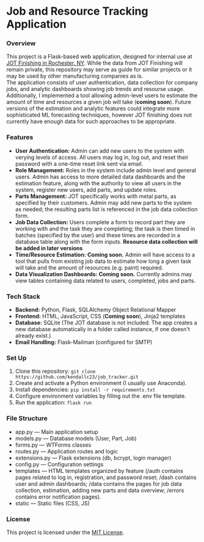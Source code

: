 # Job and Resource Tracking Application
### Overview
This project is a Flask-based web application, designed for internal use at [JOT Finishing in Rochester, NY](https://www.mapquest.com/us/new-york/jot-finishing-413254536). While the data from JOT Finishing will remain private, this repository may serve as guide for similar projects or it may be used by other manufacturing companies as is.  
The application consists of user authentication, data collection for company jobs, and analytic dashboards showing job trends and resourse usage. Additionally, I implemented a tool allowing admin-level users to estimate the amount of time and resources a given job will take (**coming soon**). Future versions of the estimation and analytic features could integrate more sophisticated ML forecasting techniques, however JOT finishing does not currently have enough data for such approaches to be appropriate.

### Features
- **User Authentication:** Admin can add new users to the system with verying levels of access. All users may log in, log out, and reset their password with a one-time reset link sent via email. 
- **Role Management:** Roles in the system include admin level and general users. Admin has access to more detailed data dashboards and the estimation feature, along with the authority to view all users in the system, register new users, add parts, and update roles.
- **Parts Management:** JOT specifically works with metal parts, as specified by their customers. Admin may add new parts to the system as needed; the resulting parts list is referenced in the job data collection form.
- **Job Data Collection:** Users complete a form to record part they are working with and the task they are completing; the task is then timed in batches (specified by the user) and these times are recorded in a database table along with the form inputs. **Resource data collection will be added in later versions**
- **Time/Resource Estimation:** **Coming soon.** Admin will have access to a tool that pulls from existing job data to estimate how long a given task will take and the amount of resources (e.g. paint) required.
- **Data Visualization Dashboards:** **Coming soon.** Currently admins may view tables containing data related to users, completed, jobs and parts.

### Tech Stack
- **Backend:** Python, Flask, SQLAlchemy Object Relational Mapper
- **Frontend:** HTML, JavaScript, CSS (**Coming soon**), Jinja2 templates
- **Database:** SQLite (The JOT database is not included. The app creates a new database automatically in a folder called instance, if one doesn't already exist.)
- **Email Handling:** Flask-Mailman (configured for SMTP)


### Set Up
1. Clone this repository:
   ```git clone https://github.com/kendallc23/job_tracker.git```
2. Create and activate a Python environment (I usually use Anaconda).
3. Install dependencies:
   ``` pip install -r requirements.txt ```
4. Configure environment variables by filling out the .env file template.
5. Run the application:
   ```flask run```

### File Structure
- app.py — Main application setup
- models.py — Database models (User, Part, Job)
- forms.py — WTForms classes
- routes.py — Application routes and logic
- extensions.py — Flask extensions (db, bcrypt, login manager)
- config.py — Configuration settings
- templates — HTML templates organized by feature (/auth contains pages related to log in, registration, and password reset; /dash contains user and admin dashboards; /data contains the pages for job data collection, estimation, adding new parts and data overview; /errors contains error notification pages).
- static — Static files (CSS, JS)

### License
This project is licensed under the [MIT License](LICENSE).

